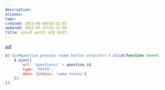 ```yaml
---
description:
aliases: 
tags: 
created: 2023-06-08T16:52:55
updated: 2023-07-11T15:21:09
title: ajax로 patch 요청 보내기
---
```

[sof](https://stackoverflow.com/q/27914559)
```javascript
$('div#question_preview <some button selector>').click(function (event) {
    $.ajax({
        url: 'questions/' + question_id,
        type: 'PATCH',
        data: {status: 'some status'}
    });
});
```

